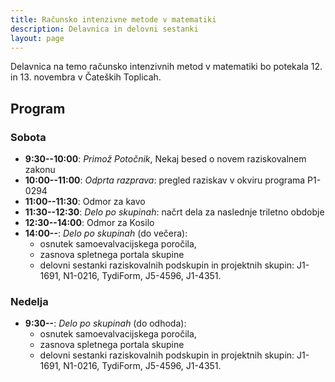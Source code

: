 ```yaml
---
title: Računsko intenzivne metode v matematiki
description: Delavnica in delovni sestanki
layout: page
---
```


Delavnica na temo računsko intenzivnih metod v matematiki bo potekala 12. in 13. novembra v Čateških Toplicah.

## Program

### Sobota

* **9:30--10:00**: _Primož Potočnik_, Nekaj besed o novem raziskovalnem zakonu
* **10:00--11:00**: _Odprta razprava_: pregled raziskav v okviru programa P1-0294
* **11:00--11:30**: Odmor za kavo
* **11:30--12:30**: _Delo po skupinah_: načrt dela za naslednje triletno obdobje
* **12:30--14:00**: Odmor za Kosilo
* **14:00--**: _Delo po skupinah_ (do večera):
    - osnutek samoevalvacijskega poročila,
    - zasnova spletnega portala skupine
    - delovni sestanki raziskovalnih podskupin in projektnih skupin: J1-1691, N1-0216, TydiForm, J5-4596, J1-4351.

### Nedelja

* **9:30--**: _Delo po skupinah_ (do odhoda):
    - osnutek samoevalvacijskega poročila,
    - zasnova spletnega portala skupine
    - delovni sestanki raziskovalnih podskupin in projektnih skupin: J1-1691, N1-0216, TydiForm, J5-4596, J1-4351.
